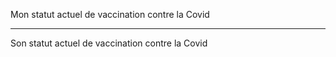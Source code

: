 Mon statut actuel de vaccination contre la Covid

---

Son statut actuel de vaccination contre la Covid
